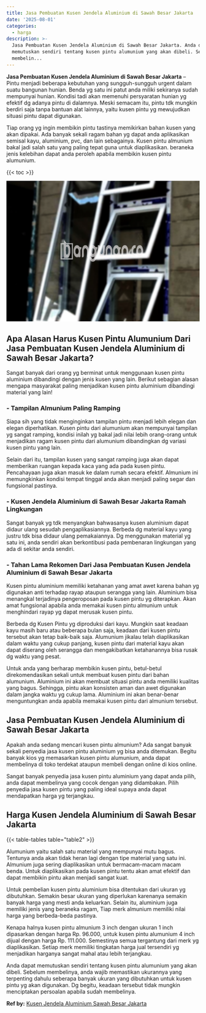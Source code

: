 ```yaml
---
title: Jasa Pembuatan Kusen Jendela Aluminium di Sawah Besar Jakarta
date: '2025-08-01'
categories:
  - harga
description: >-
  Jasa Pembuatan Kusen Jendela Aluminium di Sawah Besar Jakarta. Anda dapat
  memutuskan sendiri tentang kusen pintu alumunium yang akan dibeli. Sebelum
  membelin...
---
```


**Jasa Pembuatan Kusen Jendela Aluminium di Sawah Besar Jakarta** – Pintu menjadi beberapa kebutuhan yang sungguh-sungguh urgent dalam suatu bangunan hunian. Benda yg satu ini patut anda miliki sekiranya sudah mempunyai hunian. Kondisi tadi akan memenuhi persyaratan hunian yg efektif dg adanya pintu di dalamnya. Meski semacam itu, pintu tdk mungkin berdiri saja tanpa bantuan alat lainnya, yaitu kusen pintu yg mewujudkan situasi pintu dapat digunakan.

Tiap orang yg ingin membikin pintu tastinya memikirkan bahan kusen yang akan dipakai. Ada banyak sekali ragam bahan yg dapat anda aplikasikan semisal kayu, aluminium, pvc, dan lain sebagainya. Kusen pintu almunium bakal jadi salah satu yang paling tepat guna untuk diaplikasikan. beraneka jenis kelebihan dapat anda peroleh apabila membikin kusen pintu alumunium.

{{< toc >}}

![Jasa Pembuatan Kusen Jendela Aluminium di Sawah Besar Jakarta](/images/harga-kusen-jendela-alumunium-28.png)

## Apa Alasan Harus Kusen Pintu Alumunium Dari Jasa Pembuatan Kusen Jendela Aluminium di Sawah Besar Jakarta?

Sangat banyak dari orang yg berminat untuk menggunaan kusen pintu aluminium dibandingi dengan jenis kusen yang lain. Berikut sebagian alasan mengapa masyarakat paling menjadikan kusen pintu aluminium dibandingi material yang lain!

### \- Tampilan Almunium Paling Ramping

Siapa sih yang tidak menginginkan tampilan pintu menjadi lebih elegan dan elegan diperhatikan. Kusen pintu dari alumunium akan mempunyai tampilan yg sangat ramping, kondisi inilah yg bakal jadi nilai lebih orang-orang untuk menjadikan ragam kusen pintu dari alumunium dibandingkan dg variasi kusen pintu yang lain.

Selain dari itu, tampilan kusen yang sangat ramping juga akan dapat memberikan ruangan kepada kaca yang ada pada kusen pintu. Pencahayaan juga akan masuk ke dalam rumah secara efektif. Almunium ini memungkinkan kondisi tempat tinggal anda akan menjadi paling segar dan fungsional pastinya.

### \- Kusen Jendela Aluminium di Sawah Besar Jakarta Ramah Lingkungan

Sangat banyak yg tdk menyangkan bahwasanya kusen aluminium dapat didaur ulang sesudah pengaplikasiannya. Berbeda dg material kayu yang justru tdk bisa didaur ulang pemakaiannya. Dg menggunakan material yg satu ini, anda sendiri akan berkontibusi pada pembenaran lingkungan yang ada di sekitar anda sendiri.

### \- Tahan Lama Rekomen Dari Jasa Pembuatan Kusen Jendela Aluminium di Sawah Besar Jakarta

Kusen pintu aluminium memiliki ketahanan yang amat awet karena bahan yg digunakan anti terhadap rayap ataupun serangga yang lain. Aluminium bisa menangkal terjadinya pengeroposan pada kusen pintu yg diterapkan. Akan amat fungsional apabila anda memakai kusen pintu almunium untuk menghindari rayap yg dapat merusak kusen pintu.

Berbeda dg Kusen Pintu yg diproduksi dari kayu. Mungkin saat keadaan kayu masih baru atau beberapa bulan saja, keadaan dari kusen pintu tersebut akan tetap baik-baik saja. Alumunium jikalau telah diaplikasikan dalam waktu yang cukup panjang, kusen pintu dari material kayu akan dapat diserang oleh serangga dan mengakibatkan ketahanannya bisa rusak dg waktu yang pesat.

Untuk anda yang berharap membikin kusen pintu, betul-betul direkomendasikan sekali untuk membuat kusen pintu dari bahan alumunium. Aluminium ini akan membuat situasi pintu anda memiliki kualitas yang bagus. Sehingga, pintu akan konsisten aman dan awet digunakan dalam jangka waktu yg cukup lama. Aluminium ini akan benar-benar menguntungkan anda apabila memakai kusen pintu dari almunium tersebut.

## Jasa Pembuatan Kusen Jendela Aluminium di Sawah Besar Jakarta

Apakah anda sedang mencari kusen pintu almunium? Ada sangat banyak sekali penyedia jasa kusen pintu aluminium yg bisa anda ditemukan. Begitu banyak kios yg memasarkan kusen pintu alumunium, anda dapat membelinya di toko terdekat ataupun membeli dengan online di kios online.

Sangat banyak penyedia jasa kusen pintu aluminium yang dapat anda pilih, anda dapat membelinya yang cocok dengan yang didambakan. Pilih penyedia jasa kusen pintu yang paling ideal supaya anda dapat mendapatkan harga yg terjangkau.

## Harga Kusen Jendela Aluminium di Sawah Besar Jakarta

{{< table-tables table="table2" >}}

Alumunium yaitu salah satu material yang mempunyai mutu bagus. Tentunya anda akan tidak heran lagi dengan tipe material yang satu ini. Almunium juga sering diaplikasikan untuk bermacam-macam macam benda. Untuk diaplikasikan pada kusen pintu tentu akan amat efektif dan dapat membikin pintu akan menjadi sangat kuat.

Untuk pembelian kusen pintu aluminium bisa ditentukan dari ukuran yg dibutuhkan. Semakin besar ukuran yang diperlukan karenanya semakin banyak harga yang mesti anda keluarkan. Selain itu, aluminium juga memiliki jenis yang beraneka ragam, Tiap merk almunium memiliki nilai harga yang berbeda-beda pastinya.

Kenapa halnya kusen pintu almunium 3 inch dengan ukuran 1 inch dipasarkan dengan harga Rp. 96.000, untuk kusen pintu alumunium 4 inch dijual dengan harga Rp. 111.000. Semestinya semua tergantung dari merk yg diaplikasikan. Setiap merk memiliki tingkatan harga jual tersendiri yg menjadikan harganya sangat mahal atau lebih terjangkau.

Anda dapat memutuskan sendiri tentang kusen pintu alumunium yang akan dibeli. Sebelum membelinya, anda wajib memastikan ukurannya yang terpenting dahulu seberapa banyak ukuran yang dibutuhkan untuk kusen pintu yg akan digunakan. Dg begitu, keadaan tersebut tidak mungkin menciptakan persoalan apabila sudah membelinya.

**Ref by:** [Kusen Jendela Aluminium Sawah Besar Jakarta](https://id.wikipedia.org/wiki/Kusen)
